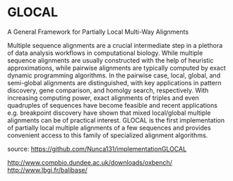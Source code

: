 # GLOCAL

A General Framework for Partially Local Multi-Way Alignments

Multiple sequence alignments are a crucial intermediate step in a plethora of data analysis workflows in computational biology. While multiple sequence alignments are usually constructed with the help of heuristic approximations, while pairwise alignments are typically computed by exact dynamic programming algorithms. In the pairwise case, local, global, and semi-global alignments are distinguished, with key applications in pattern discovery, gene comparison, and homolgy search, respectively. With increasing computing power, exact alignments of triples and even quadruples of sequences have become feasible and recent applications e.g. breakpoint discovery have shown that mixed local/global multiple alignments can be of practical interest.
GLOCAL is the first implementation of partially local multiple alignments of a few sequences and provides convenient access to this family of specialized alignment algorithms.

source: https://github.com/Nunca131/implementationGLOCAL

http://www.compbio.dundee.ac.uk/downloads/oxbench/
http://www.lbgi.fr/balibase/
